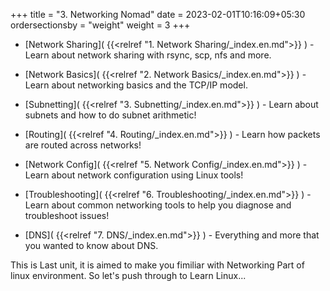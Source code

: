 +++
title = "3. Networking Nomad"
date = 2023-02-01T10:16:09+05:30
ordersectionsby = "weight"
weight = 3
+++

* [Network Sharing]( {{<relref "1. Network Sharing/_index.en.md">}} ) - Learn about network sharing with rsync, scp, nfs and more.

* [Network Basics]( {{<relref "2. Network Basics/_index.en.md">}} ) - Learn about networking basics and the TCP/IP model.

* [Subnetting]( {{<relref "3. Subnetting/_index.en.md">}} ) - Learn about subnets and how to do subnet arithmetic!

* [Routing]( {{<relref "4. Routing/_index.en.md">}} ) - Learn how packets are routed across networks!

* [Network Config]( {{<relref "5. Network Config/_index.en.md">}} ) - Learn about network configuration using Linux tools!

* [Troubleshooting]( {{<relref "6. Troubleshooting/_index.en.md">}} ) - Learn about common networking tools to help you diagnose and troubleshoot issues!

* [DNS]( {{<relref "7. DNS/_index.en.md">}} )  - Everything and more that you wanted to know about DNS.

This is Last unit, it is aimed to make you fimiliar with Networking Part of linux environment. So let's push through to Learn Linux... 
